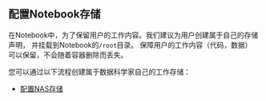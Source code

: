 ## 配置Notebook存储
在Notebook中，为了保留用户的工作内容。我们建议为用户创建属于自己的存储声明， 并挂载到Notebook的`/root`目录。 保障用户的工作内容（代码，数据） 可以保留，不会随着容器删除而丢失。


您可以通过以下流程创建属于数据科学家自己的工作存储：
* [配置NAS存储](./SETUP_NAS.md)